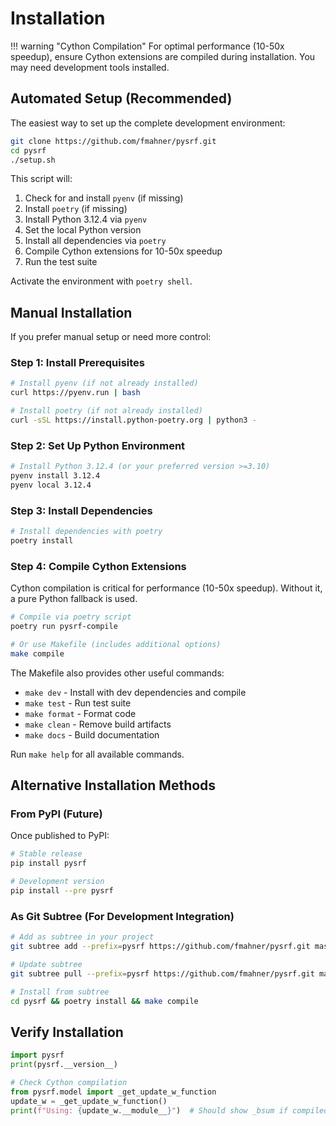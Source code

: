 # Installation

!!! warning "Cython Compilation"
    For optimal performance (10-50x speedup), ensure Cython extensions are compiled during installation. You may need development tools installed.

## Automated Setup (Recommended)

The easiest way to set up the complete development environment:

```bash
git clone https://github.com/fmahner/pysrf.git
cd pysrf
./setup.sh
```

This script will:
1. Check for and install `pyenv` (if missing)
2. Install `poetry` (if missing)
3. Install Python 3.12.4 via `pyenv`
4. Set the local Python version
5. Install all dependencies via `poetry`
6. Compile Cython extensions for 10-50x speedup
7. Run the test suite

Activate the environment with `poetry shell`.

## Manual Installation

If you prefer manual setup or need more control:

### Step 1: Install Prerequisites

```bash
# Install pyenv (if not already installed)
curl https://pyenv.run | bash

# Install poetry (if not already installed)
curl -sSL https://install.python-poetry.org | python3 -
```

### Step 2: Set Up Python Environment

```bash
# Install Python 3.12.4 (or your preferred version >=3.10)
pyenv install 3.12.4
pyenv local 3.12.4
```

### Step 3: Install Dependencies

```bash
# Install dependencies with poetry
poetry install
```

### Step 4: Compile Cython Extensions

Cython compilation is critical for performance (10-50x speedup). Without it, a pure Python fallback is used.

```bash
# Compile via poetry script
poetry run pysrf-compile

# Or use Makefile (includes additional options)
make compile
```

The Makefile also provides other useful commands:
- `make dev` - Install with dev dependencies and compile
- `make test` - Run test suite
- `make format` - Format code
- `make clean` - Remove build artifacts
- `make docs` - Build documentation

Run `make help` for all available commands.

## Alternative Installation Methods

### From PyPI (Future)

Once published to PyPI:

```bash
# Stable release
pip install pysrf

# Development version
pip install --pre pysrf
```

### As Git Subtree (For Development Integration)

```bash
# Add as subtree in your project
git subtree add --prefix=pysrf https://github.com/fmahner/pysrf.git master --squash

# Update subtree
git subtree pull --prefix=pysrf https://github.com/fmahner/pysrf.git master --squash

# Install from subtree
cd pysrf && poetry install && make compile
```

## Verify Installation

```python
import pysrf
print(pysrf.__version__)

# Check Cython compilation
from pysrf.model import _get_update_w_function
update_w = _get_update_w_function()
print(f"Using: {update_w.__module__}")  # Should show _bsum if compiled
```
